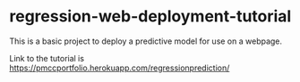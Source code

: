 # regression-web-deployment-tutorial

This is a basic project to deploy a predictive model for use on a webpage.

Link to the tutorial is https://pmccportfolio.herokuapp.com/regressionprediction/
